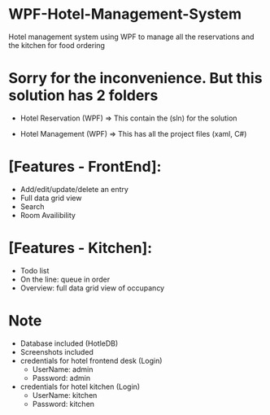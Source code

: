 # WPF-Hotel-Management-System
Hotel management system using WPF to manage all the reservations and the kitchen for food ordering

# Sorry for the inconvenience. But this solution has 2 folders
   * Hotel Reservation (WPF) => This contain the (sln) for the solution

   * Hotel Management (WPF) => This has all the project files (xaml, C#)

# [Features - FrontEnd]: 
   * Add/edit/update/delete an entry
   * Full data grid view
   * Search
   * Room Availibility

# [Features - Kitchen]:
   * Todo list
   * On the line: queue in order
   * Overview: full data grid view of occupancy

# Note
  * Database included (HotleDB)
  * Screenshots included
  * credentials for hotel frontend desk (Login)
     * UserName: admin
     * Password: admin
  * credentials for hotel kitchen (Login)
     * UserName: kitchen
     * Password: kitchen
